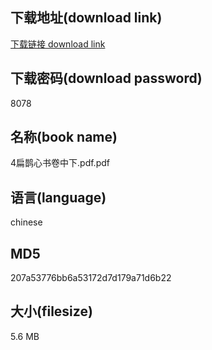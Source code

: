 ## 下载地址(download link)
[下载链接 download link](https://voluble-croquembouche-d321dc.netlify.app/?s=4%E6%89%81%E9%B9%8A%E5%BF%83%E4%B9%A6%E5%8D%B7%E4%B8%AD%E4%B8%8B.pdf)

## 下载密码(download password)
8078

## 名称(book name)
4扁鹊心书卷中下.pdf.pdf

## 语言(language)
chinese

## MD5
207a53776bb6a53172d7d179a71d6b22

## 大小(filesize)
5.6 MB
